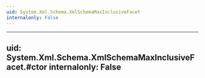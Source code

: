 ```yaml
---
uid: System.Xml.Schema.XmlSchemaMaxInclusiveFacet
internalonly: False
---
```


---
uid: System.Xml.Schema.XmlSchemaMaxInclusiveFacet.#ctor
internalonly: False
---

